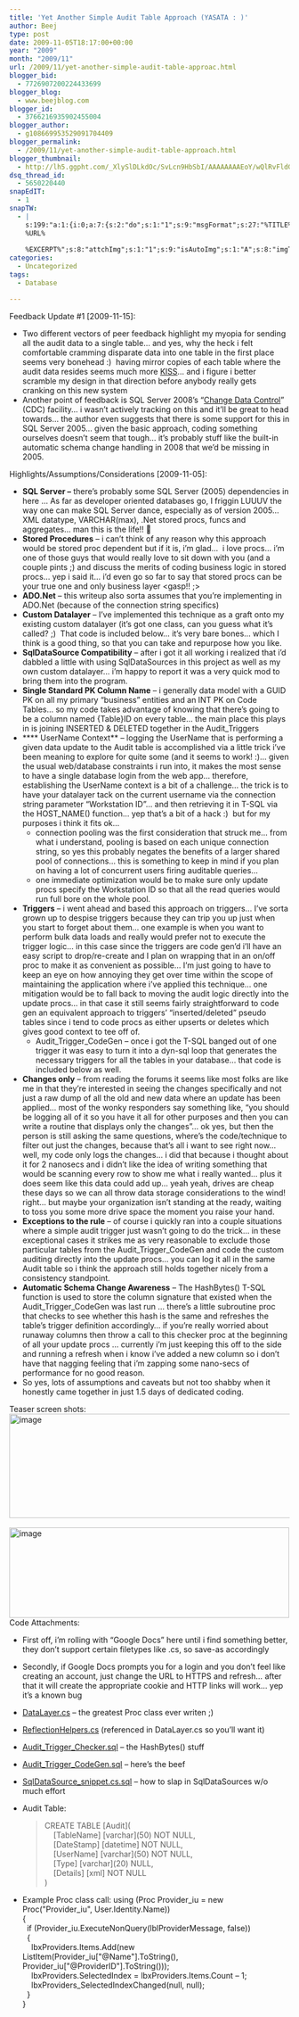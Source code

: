 ```yaml
---
title: 'Yet Another Simple Audit Table Approach (YASATA : )'
author: Beej
type: post
date: 2009-11-05T18:17:00+00:00
year: "2009"
month: "2009/11"
url: /2009/11/yet-another-simple-audit-table-approac.html
blogger_bid:
  - 7726907200224433699
blogger_blog:
  - www.beejblog.com
blogger_id:
  - 3766216935902455004
blogger_author:
  - g108669953529091704409
blogger_permalink:
  - /2009/11/yet-another-simple-audit-table-approach.html
blogger_thumbnail:
  - http://lh5.ggpht.com/_XlySlDLkdOc/SvLcn9HbSbI/AAAAAAAAEoY/wQlRvFldGfc/image_thumb%5B9%5D.png?imgmax=800
dsq_thread_id:
  - 5650220440
snapEdIT:
  - 1
snapTW:
  - |
    s:199:"a:1:{i:0;a:7:{s:2:"do";s:1:"1";s:9:"msgFormat";s:27:"%TITLE%
    %URL%
    
    %EXCERPT%";s:8:"attchImg";s:1:"1";s:9:"isAutoImg";s:1:"A";s:8:"imgToUse";s:0:"";s:9:"isAutoURL";s:1:"A";s:8:"urlToUse";s:0:"";}}";
categories:
  - Uncategorized
tags:
  - Database

---
```

Feedback Update #1 [2009-11-15]:

  * Two different vectors of peer feedback highlight my myopia for sending all the audit data to a single table… and yes, why the heck i felt comfortable cramming disparate data into one table in the first place seems very bonehead :)&#160; having mirror copies of each table where the audit data resides seems much more <a href="http://en.wikipedia.org/wiki/KISS_principle" target="_blank">KISS</a>… and i figure i better scramble my design in that direction before anybody really gets cranking on this new system 
  * Another point of feedback is SQL Server 2008’s “<a href="http://www.zdnetasia.com/techguide/storage/0,39045058,62050506,00.htm" target="_blank">Change Data Control</a>” (CDC) facility… i wasn’t actively tracking on this and it’ll be great to head towards… the author even suggests that there is some support for this in SQL Server 2005… given the basic approach, coding something ourselves doesn’t seem that tough… it’s probably stuff like the built-in automatic schema change handling in 2008 that we’d be missing in 2005. 

Highlights/Assumptions/Considerations [2009-11-05]:

  * **SQL Server &#8211;** there’s probably some SQL Server (2005) dependencies in here … As far as developer oriented databases go, I friggin LUUUV the way one can make SQL Server dance, especially as of version 2005… XML datatype, VARCHAR(max), .Net stored procs, funcs and aggregates… man this is the life!! 🙂 
  * **Stored Procedures** – i can’t think of any reason why this approach would be stored proc dependent but if it is, i’m glad…&#160; i love procs… i’m one of those guys that would really love to sit down with you (and a couple pints ;) and discuss the merits of coding business logic in stored procs… yep i said it… i’d even go so far to say that stored procs can be your true one and only business layer <gasp!! ;> 
  * **ADO.Net** – this writeup also sorta assumes that you’re implementing in ADO.Net (because of the connection string specifics) 
  * **Custom Datalayer** – I’ve implemented this technique as a graft onto my existing custom datalayer (it’s got one class, can you guess what it’s called? ;)&#160; That code is included below… it’s very bare bones… which I think is a good thing, so that you can take and repurpose how you like. 
  * **SqlDataSource Compatibility** – after i got it all working i realized that i’d dabbled a little with using SqlDataSources in this project as well as my own custom datalayer… i’m happy to report it was a very quick mod to bring them into the program. 
  * **Single Standard PK Column Name** – i generally data model with a GUID PK on all my primary “business” entities and an INT PK on Code Tables… so my code takes advantage of knowing that there’s going to be a column named {Table}ID on every table… the main place this plays in is joining INSERTED & DELETED together in the Audit_Triggers 
  * **** UserName Context** – logging the UserName that is performing a given data update to the Audit table is accomplished via a little trick i’ve been meaning to explore for quite some (and it seems to work! :)… given the usual web/database constraints i run into, it makes the most sense to have a single database login from the web app… therefore, establishing the UserName context is a bit of a challenge… the trick is to have your datalayer tack on the current username via the connection string parameter “Workstation ID”… and then retrieving it in T-SQL via the HOST_NAME() function… yep that’s a bit of a hack :)&#160; but for my purposes i think it fits ok… 
      * connection pooling was the first consideration that struck me… from what i understand, pooling is based on each unique connection string, so yes this probably negates the benefits of a larger shared pool of connections… this is something to keep in mind if you plan on having a lot of concurrent users firing auditable queries… 
      * one immediate optimization would be to make sure only update procs specify the Workstation ID so that all the read queries would run full bore on the whole pool. 
  * **Triggers** – i went ahead and based this approach on triggers… I’ve sorta grown up to despise triggers because they can trip you up just when you start to forget about them… one example is when you want to perform bulk data loads and really would prefer not to execute the trigger logic… in this case since the triggers are code gen’d i’ll have an easy script to drop/re-create and I plan on wrapping that in an on/off proc to make it as convenient as possible… I’m just going to have to keep an eye on how annoying they get over time within the scope of maintaining the application where i’ve applied this technique… one mitigation would be to fall back to moving the audit logic directly into the update procs… in that case it still seems fairly straightforward to code gen an equivalent approach to triggers’ “inserted/deleted” pseudo tables since i tend to code procs as either upserts or deletes which gives good context to tee off of. 
      * Audit\_Trigger\_CodeGen – once i got the T-SQL banged out of one trigger it was easy to turn it into a dyn-sql loop that generates the necessary triggers for all the tables in your database… that code is included below as well. 
  * **Changes only** – from reading the forums it seems like most folks are like me in that they’re interested in seeing the changes specifically and not just a raw dump of all the old and new data where an update has been applied… most of the wonky responders say something like, “you should be logging all of it so you have it all for other purposes and then you can write a routine that displays only the changes”… ok yes, but then the person is still asking the same questions, where’s the code/technique to filter out just the changes, because that’s all i want to see right now… well, my code only logs the changes… i did that because i thought about it for 2 nanosecs and i didn’t like the idea of writing something that would be scanning every row to show me what i really wanted… plus it does seem like this data could add up… yeah yeah, drives are cheap these days so we can all throw data storage considerations to the wind! right… but maybe your organization isn’t standing at the ready, waiting to toss you some more drive space the moment you raise your hand. 
  * **Exceptions to the rule** – of course i quickly ran into a couple situations where a simple audit trigger just wasn’t going to do the trick… in these exceptional cases it strikes me as very reasonable to exclude those particular tables from the Audit\_Trigger\_CodeGen and code the custom auditing directly into the update procs… you can log it all in the same Audit table so i think the approach still holds together nicely from a consistency standpoint. 
  * **Automatic Schema Change Awareness** – The HashBytes() T-SQL function is used to store the column signature that existed when the Audit\_Trigger\_CodeGen was last run … there’s a little subroutine proc that checks to see whether this hash is the same and refreshes the table’s trigger definition accordingly… if you’re really worried about runaway columns then throw a call to this checker proc at the beginning of all your update procs … currently i’m just keeping this off to the side and running a refresh when i know i’ve added a new column so i don’t have that nagging feeling that i’m zapping some nano-secs of performance for no good reason. 
  * So yes, lots of assumptions and caveats but not too shabby when it honestly came together in just 1.5 days of dedicated coding. 

Teaser screen shots: [<img style="border-right-width: 0px; display: inline; border-top-width: 0px; border-bottom-width: 0px; border-left-width: 0px" title="image" border="0" alt="image" src="http://lh5.ggpht.com/_XlySlDLkdOc/SvLcn9HbSbI/AAAAAAAAEoY/wQlRvFldGfc/image_thumb%5B9%5D.png?imgmax=800" width="628" height="187" />][1]&#160;[<img style="border-right-width: 0px; display: inline; border-top-width: 0px; border-bottom-width: 0px; border-left-width: 0px" title="image" border="0" alt="image" src="http://lh5.ggpht.com/_XlySlDLkdOc/SvLcopl8vbI/AAAAAAAAEog/FvH9E2TzjXs/image_thumb%5B7%5D.png?imgmax=800" width="503" height="162" />][2] Code Attachments:

  * First off, i’m rolling with “Google Docs” here until i find something better, they don’t support certain filetypes like .cs, so save-as accordingly 
  * Secondly, if Google Docs prompts you for a login and you don’t feel like creating an account, just change the URL to HTTPS and refresh… after that it will create the appropriate cookie and HTTP links will work… yep it’s a known bug 

  * <a href="http://docs.google.com/Doc?docid=0AS8Y50ZAhKVDZGN4Z3ZkbnRfM2M1NXAyd2Rk&hl=en" target="_blank">DataLayer.cs</a> – the greatest Proc class ever writen ;) 
  * <a href="http://docs.google.com/Doc?docid=0AS8Y50ZAhKVDZGN4Z3ZkbnRfN2Y4dDk5emc5&hl=en" target="_blank">ReflectionHelpers.cs</a> (referenced in DataLayer.cs so you’ll want it) 
  * <a href="http://docs.google.com/Doc?docid=0AS8Y50ZAhKVDZGN4Z3ZkbnRfNWNnYmdqY2Rt&hl=en" target="_blank">Audit_Trigger_Checker.sql</a> – the HashBytes() stuff 
  * <a href="http://docs.google.com/Doc?docid=0AS8Y50ZAhKVDZGN4Z3ZkbnRfNHI4Z2RzcW43&hl=en" target="_blank">Audit_Trigger_CodeGen.sql</a> – here’s the beef 
  * <a href="http://docs.google.com/Doc?docid=0AS8Y50ZAhKVDZGN4Z3ZkbnRfNmdtOXFjOWQ3&hl=en" target="_blank">SqlDataSource_snippet.cs.sql</a> – how to slap in SqlDataSources w/o much effort 
  * Audit Table:
  
    > CREATE TABLE \[Audit\](   
    > &#160;&#160;&#160; \[TableName] [varchar\](50) NOT NULL,   
    > &#160;&#160;&#160; \[DateStamp\] \[datetime\] NOT NULL,   
    > &#160;&#160;&#160; \[UserName] [varchar\](50) NOT NULL,   
    > &#160;&#160;&#160; \[Type] [varchar\](20) NULL,   
    > &#160;&#160;&#160; \[Details\] \[xml\] NOT NULL   
    > ) 

  * Example Proc class call: 
    using (Proc Provider\_iu = new Proc("Provider\_iu", User.Identity.Name))   
    {   
    &#160; if (Provider_iu.ExecuteNonQuery(lblProviderMessage, false))   
    &#160; {   
    &#160;&#160;&#160; lbxProviders.Items.Add(new ListItem(Provider\_iu["@Name"].ToString(), Provider\_iu["@ProviderID"].ToString()));   
    &#160;&#160;&#160; lbxProviders.SelectedIndex = lbxProviders.Items.Count &#8211; 1;   
    &#160;&#160;&#160; lbxProviders_SelectedIndexChanged(null, null);   
    &#160; }   
    }

 [1]: http://lh4.ggpht.com/_XlySlDLkdOc/SvLcncmk5tI/AAAAAAAAEoU/EGdKjCBlwoI/s1600-h/image%5B15%5D.png
 [2]: http://lh6.ggpht.com/_XlySlDLkdOc/SvLcoIPHdvI/AAAAAAAAEoc/gDM8bWP2fxo/s1600-h/image%5B13%5D.png